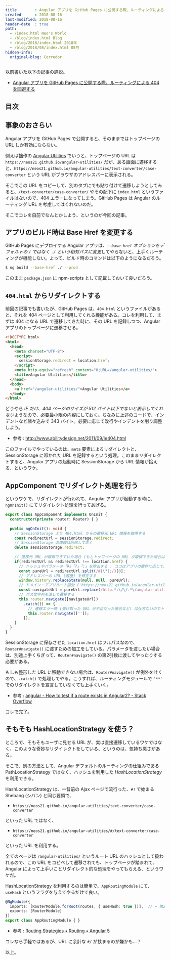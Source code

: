 ```yaml
---
title        : Angular アプリを GitHub Pages に公開する際、ルーティングによる 404 を回避する、具体的な実装方法
created      : 2018-08-16
last-modified: 2018-08-16
header-date  : true
path:
  - /index.html Neo's World
  - /blog/index.html Blog
  - /blog/2018/index.html 2018年
  - /blog/2018/08/index.html 08月
hidden-info:
  original-blog: Corredor
---
```


以前書いた以下の記事の詳説。

- [Angular アプリを GitHub Pages に公開する際、ルーティングによる 404 を回避する](/blog/2017/11/11-01.html)

## 目次

## 事象のおさらい

Angular アプリを GitHub Pages で公開すると、そのままではトップページの URL しか有効にならない。

例えば拙作の [Angular Utilities](https://neos21.github.io/angular-utilities/) でいうと、トップページの URL は `https://neos21.github.io/angular-utilities/` だが、ある画面に遷移すると、`https://neos21.github.io/angular-utilities/text-converter/case-converter` という URL がブラウザのアドレスバーに表示される。

そこでこの URL をコピーして、別のタブにでも貼り付けて遷移しようとしてみると、`/text-converter/case-converter/` やその配下に `index.html` というファイルはないので、404 エラーになってしまう。GitHub Pages は Angular のルーティング URL を考慮してはくれないのだ。

そこでコレを自前でなんとかしよう、というのが今回の記事。

## アプリのビルド時は Base Href を変更する

GitHub Pages にデプロイする Angular アプリは、*`--base-href` オプションをデフォルトの `/` ではなく `./` という相対パスに変更*してやらないと、上手くルーティングが機能しない。よって、ビルド時のコマンドは以下のようになるだろう。

```bash
$ ng build --base-href ./ --prod
```

このまま `package.json` に npm-scripts として記載しておいて良いだろう。

## `404.html` からリダイレクトする

前回の記事でも書いたが、GitHub Pages は、`404.html` というファイルがあると、それを 404 ページとして利用してくれる機能がある。コレを利用して、まずは 404 になる URL で遷移してきた時に、その URL を記録しつつ、Angular アプリのトップページに遷移させる。

```html
<!DOCTYPE html>
<html>
  <head>
    <meta charset="UTF-8">
    <script>
      sessionStorage.redirect = location.href;
    </script>
    <meta http-equiv="refresh" content="0;URL=/angular-utilities/">
    <title>Angular Utilities</title>
  </head>
  <body>
    <a href="/angular-utilities/">Angular Utilities</a>
  </body>
</html>
```

どうやら *IE だけ、404 ページのサイズが 512 バイト以下でないと表示してくれない*ようなので、必要最小限の内容にしておく。ちなみに上述のコードで、インデントなど諸々込みで 343 バイト。必要に応じて改行やインデントを削り調整しよう。

- 参考 : <http://www.abilitydesign.net/2011/09/ie404.html>

このファイルでやっているのは、`meta` 要素によるリダイレクトと、SessionStorage に叩かれた URL を記録するという処理。このままリダイレクトすると、Angular アプリの起動時に SessionStorage から URL 情報が拾える、というワケ。

## AppComponent でリダイレクト処理を行う

というワケで、リダイレクトが行われて、Angular アプリが起動する時に、`ngOnInit()` にてリダイレクト処理を行ってあげる。

```typescript
export class AppComponent implements OnInit {
  constructor(private router: Router) { }
  
  public ngOnInit(): void {
    // SessionStorage より 404.html からの遷移元 URL 情報を取得する
    const redirectUrl = sessionStorage.redirect;
    // SessionStorage の情報は削除しておく
    delete sessionStorage.redirect;
    
    // 遷移元 URL が取得できていた場合 (もしトップページの URL が取得できた場合は移動する必要ないので無視)
    if(redirectUrl && redirectUrl !== location.href) {
      // ハッシュやパラメータ「#」「?」「;」を除去する : ココはアプリの要件に応じて、ハッシュやパラメータを別途再現するために抽出して処理分けする
      const pureUrl = redirectUrl.split(/#|\?|;/)[0];
      // アドレスバーの URL (履歴) を修正する
      window.history.replaceState(null, null, pureUrl);
      // ドメイン・アプリルート部分 ('https://neos21.github.io/angular-utilities/' の部分) を削除する → 配下のパス文字列だけが残る
      const navigateUrl = pureUrl.replace(/http.*:\/\/.*\/angular-utilities/, '');
      // パス文字列を渡して遷移する
      this.router.navigate([navigateUrl])
        .catch(() => {
          // 遷移エラー時 (受け取った URL が不正だった場合など) は仕方ないのでトップページに遷移する
          this.router.navigate(['']);
        });
    }
  }
}
```

SessionStorage に保存させた `location.href` はフルパスなので、`Router#navigate()` に渡すための加工をしている。パラメータを渡したい場合は、別途上手くちぎって、`Router#navigate()` の第2引数に渡してやったりする必要がある。

もしも整形した URL に移動できない場合は、`Router#navigate()` が例外を吐くので、`.catch()` で処理してやる。こうすれば、ルーティングモジュールで `'**'` でのリダイレクトを宣言していなくても上手くいく。

- 参考 : [angular - How to test if a route exists in Angular2? - Stack Overflow](https://stackoverflow.com/a/43061648)

コレで完了。

## そもそも HashLocationStrategy を使う？

ところで、そもそもユーザに見せる URL が、実は直接遷移しているワケではなく、このような奇妙なリダイレクトをしている、というのは、気持ち悪さがある。

そこで、別の方法として、Angular デフォルトのルーティングの仕組みである PathLocationStrategy ではなく、ハッシュを利用した *HashLocationStrategy* を利用できる。

HashLocationStrategy は、一昔前の Ajax ページで流行った、`#!` で始まる Shebang (シバン) と同じ要領で、

- `https://neos21.github.io/angular-utilities/text-converter/case-converter`

といった URL ではなく、

- `https://neos21.github.io/angular-utilities/#/text-converter/case-converter`

といった URL を利用する。

全てのページは `/angular-utilities/` というルート URL のハッシュとして扱われるので、この URL をコピペして遷移されても、トップページが踏まれて、Angular によって上手いことリダイレクト的な処理をやってもらえる、というワケだ。

HashLocationStrategy を利用するのは簡単で、`AppRoutingModule` にて、`useHash` というフラグを与えてやるだけで良い。

```typescript
@NgModule({
  imports: [RouterModule.forRoot(routes, { useHash: true })],  // ← 第2引数で指定
  exports: [RouterModule]
})
export class AppRoutingModule { }
```

- 参考 : [Routing Strategies • Routing • Angular 5](https://codecraft.tv/courses/angular/routing/routing-strategies/)

コレなら手軽ではあるが、URL に余計な `#/` が挟まるのが嫌かも…？

以上。
